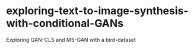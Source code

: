 # exploring-text-to-image-synthesis-with-conditional-GANs
Exploring GAN-CLS and MS-GAN with a bird-dataset
